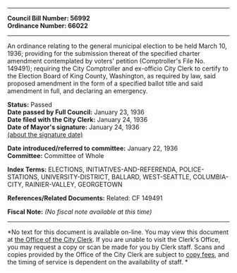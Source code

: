 * * * * *  
  
**Council Bill Number: [](#h0)[](#h2)56992**   
**Ordinance Number: 66022**  
  
* * * * *  
  
An ordinance relating to the general municipal election to be held March 10, 1936; providing for the submission thereat of the specified charter amendment contemplated by voters' petition (Comptroller's File No. 149491); requiring the City Comptroller and ex-officio City Clerk to certify to the Election Board of King County, Washington, as required by law, said proposed amendment in the form of a specified ballot title and said amendment in full, and declaring an emergency.  
  
**Status:** Passed   
**Date passed by Full Council:** January 23, 1936   
**Date filed with the City Clerk:** January 24, 1936   
**Date of Mayor's signature:** January 24, 1936   
[(about the signature date)](/~public/approvaldate.htm)   
  
  
**Date introduced/referred to committee:** January 22, 1936   
**Committee:** Committee of Whole   
  
**Index Terms:** ELECTIONS, INITIATIVES-AND-REFERENDA, POLICE-STATIONS, UNIVERSITY-DISTRICT, BALLARD, WEST-SEATTLE, COLUMBIA-CITY, RAINIER-VALLEY, GEORGETOWN  
  
**References/Related Documents:** Related: CF 149491  
  
**Fiscal Note:** *(No fiscal note available at this time)*  
  
* * * * *  
  
*No text for this document is available on-line. You may view this document at [the Office of the City Clerk](http://www.seattle.gov/leg/clerk/contactUs.htm). If you are unable to visit the Clerk's Office, you may request a copy or scan be made for you by Clerk staff. Scans and copies provided by the Office of the City Clerk are subject to [copy fees](http://clerk.seattle.gov/~public/clerkfees.htm), and the timing of service is dependent on the availability of staff. *  
  
  
